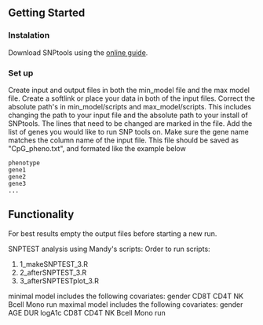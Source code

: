 ## Getting Started

### Instalation
Download SNPtools using the [online guide](https://www.well.ox.ac.uk/~gav/snptest/#download). 

### Set up
Create input and output files in both the min_model file and the max model file. Create a softlink or place your data in both of the input files.
Correct the absolute path's in min_model/scripts and max_model/scripts. This includes changing the path to your input file and the absolute path to your install of SNPtools. The lines that need to be changed are marked in the file.
Add the list of genes you would like to run SNP tools on. Make sure the gene name matches the column name of the input file. This file should be saved as "CpG_pheno.txt", and formated like the example below
````
phenotype
gene1
gene2
gene3
...
````
 
## Functionality
For best results empty the output files before starting a new run.

SNPTEST analysis using Mandy's scripts:
Order to run scripts:
1. 1_makeSNPTEST_3.R
2. 2_afterSNPTEST_3.R
3. 3_afterSNPTESTplot_3.R

minimal model includes the following covariates: gender CD8T CD4T NK Bcell Mono run
maximal model includes the following covariates: gender AGE DUR logA1c CD8T CD4T NK Bcell Mono run
